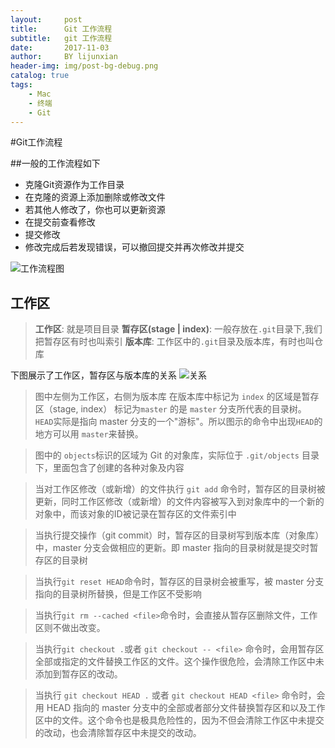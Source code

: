 ```yaml
---
layout:     post
title:      Git 工作流程
subtitle:   git 工作流程
date:       2017-11-03
author:     BY lijunxian
header-img: img/post-bg-debug.png
catalog: true
tags:
    - Mac
    - 终端
    - Git
---
```


#Git工作流程

##一般的工作流程如下

* 克隆Git资源作为工作目录
* 在克隆的资源上添加删除或修改文件
* 若其他人修改了，你也可以更新资源
* 在提交前查看修改
* 提交修改
* 修改完成后若发现错误，可以撤回提交并再次修改并提交

![工作流程图](./image/git-process.png)

## 工作区
>**工作区**: 就是项目目录
>**暂存区(stage | index)**: 一般存放在`.git`目录下,我们把暂存区有时也叫索引
>**版本库**: 工作区中的`.git`目录及版本库，有时也叫仓库

下图展示了工作区，暂存区与版本库的关系
![关系](./image/workstation.jpg)
>图中左侧为工作区，右侧为版本库
>在版本库中标记为 `index` 的区域是暂存区（stage, index）
>标记为`master` 的是 `master` 分支所代表的目录树。
> `HEAD`实际是指向 master 分支的一个"游标"。所以图示的命令中出现`HEAD`的地方可以用 `master`来替换。

>图中的 `objects`标识的区域为 Git 的对象库，实际位于 `.git/objects` 目录下，里面包含了创建的各种对象及内容

>当对工作区修改（或新增）的文件执行 `git add` 命令时，暂存区的目录树被更新，同时工作区修改（或新增）的文件内容被写入到对象库中的一个新的对象中，而该对象的ID被记录在暂存区的文件索引中

>当执行提交操作（git commit）时，暂存区的目录树写到版本库（对象库）中，master 分支会做相应的更新。即 master 指向的目录树就是提交时暂存区的目录树

>当执行`git reset HEAD`命令时，暂存区的目录树会被重写，被 master 分支指向的目录树所替换，但是工作区不受影响

>当执行`git rm --cached <file>`命令时，会直接从暂存区删除文件，工作区则不做出改变。

>当执行`git checkout .`或者 `git checkout -- <file>` 命令时，会用暂存区全部或指定的文件替换工作区的文件。这个操作很危险，会清除工作区中未添加到暂存区的改动。

>当执行 `git checkout HEAD .` 或者 `git checkout HEAD <file>` 命令时，会用 HEAD 指向的 master 分支中的全部或者部分文件替换暂存区和以及工作区中的文件。这个命令也是极具危险性的，因为不但会清除工作区中未提交的改动，也会清除暂存区中未提交的改动。